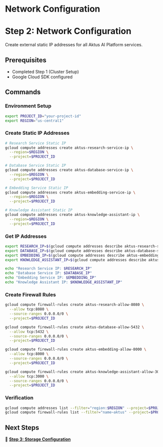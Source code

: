 # Network Configuration

# Step 2: Network Configuration

Create external static IP addresses for all Aktus AI Platform services.

## Prerequisites

- Completed Step 1 (Cluster Setup)
- Google Cloud SDK configured

## Commands

### Environment Setup
```bash
export PROJECT_ID="your-project-id"
export REGION="us-central1"
```

### Create Static IP Addresses
```bash
# Research Service Static IP
gcloud compute addresses create aktus-research-service-ip \
  --region=$REGION \
  --project=$PROJECT_ID

# Database Service Static IP
gcloud compute addresses create aktus-database-service-ip \
  --region=$REGION \
  --project=$PROJECT_ID

# Embedding Service Static IP
gcloud compute addresses create aktus-embedding-service-ip \
  --region=$REGION \
  --project=$PROJECT_ID

# Knowledge Assistant Static IP
gcloud compute addresses create aktus-knowledge-assistant-ip \
  --region=$REGION \
  --project=$PROJECT_ID
```

### Get IP Addresses
```bash
export RESEARCH_IP=$(gcloud compute addresses describe aktus-research-service-ip --region=$REGION --format="value(address)")
export DATABASE_IP=$(gcloud compute addresses describe aktus-database-service-ip --region=$REGION --format="value(address)")
export EMBEDDING_IP=$(gcloud compute addresses describe aktus-embedding-service-ip --region=$REGION --format="value(address)")
export KNOWLEDGE_ASSISTANT_IP=$(gcloud compute addresses describe aktus-knowledge-assistant-ip --region=$REGION --format="value(address)")

echo "Research Service IP: $RESEARCH_IP"
echo "Database Service IP: $DATABASE_IP"
echo "Embedding Service IP: $EMBEDDING_IP"
echo "Knowledge Assistant IP: $KNOWLEDGE_ASSISTANT_IP"
```

### Create Firewall Rules
```bash
gcloud compute firewall-rules create aktus-research-allow-8080 \
  --allow tcp:8080 \
  --source-ranges 0.0.0.0/0 \
  --project=$PROJECT_ID

gcloud compute firewall-rules create aktus-database-allow-5432 \
  --allow tcp:5432 \
  --source-ranges 0.0.0.0/0 \
  --project=$PROJECT_ID

gcloud compute firewall-rules create aktus-embedding-allow-8000 \
  --allow tcp:8000 \
  --source-ranges 0.0.0.0/0 \
  --project=$PROJECT_ID

gcloud compute firewall-rules create aktus-knowledge-assistant-allow-3000 \
  --allow tcp:3000 \
  --source-ranges 0.0.0.0/0 \
  --project=$PROJECT_ID
```

### Verification
```bash
gcloud compute addresses list --filter="region:$REGION" --project=$PROJECT_ID
gcloud compute firewall-rules list --filter="name~aktus" --project=$PROJECT_ID
```

## Next Steps

📍 **[Step 3: Storage Configuration](storage-configuration.md)**